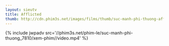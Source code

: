 ```yaml
---
layout: sieutv
title: Afflicted
thumb: http://cdn.phim3s.net/images/films/thumb/suc-manh-phi-thuong-afflicted-2013.jpg
---
```

{% include jwpadv src='//phim3s.net/phim-le/suc-manh-phi-thuong_7810/xem-phim//video.mp4' %}